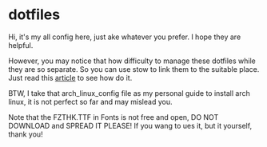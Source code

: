 dotfiles
========

Hi, it's my all config here, just ake whatever you prefer. I hope they are helpful.

However, you may notice that how difficulty to manage these dotfiles while they are so separate. So you can use stow to link them to the suitable place. Just read this [article][1] to see how do it.

BTW, I take that arch_linux_config file as my personal guide to install arch linux, it is not perfect so far and may mislead you.

Note that the FZTHK.TTF in Fonts is not free and open, DO NOT DOWNLOAD and SPREAD IT PLEASE! If you
wang to ues it, but it yourself, thank you!

  [1]: http://brandon.invergo.net/news/2012-05-26-using-gnu-stow-to-manage-your-dotfiles.html
